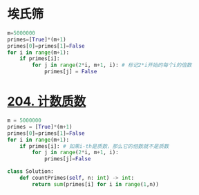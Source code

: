# 埃氏筛
```python
m=5000000
primes=[True]*(m+1)
primes[0]=primes[1]=False
for i in range(m+1):
    if primes[i]:
        for j in range(2*i, m+1, i): # 标记2*i开始的每个i的倍数
            primes[j] = False
```
# [204. 计数质数](https://leetcode.cn/problems/count-primes/)
```python
m = 5000000
primes = [True]*(m+1)
primes[0]=primes[1]=False
for i in range(m+1):
    if primes[i]: # 如果i-th是质数，那么它的倍数就不是质数
        for j in range(2*i, m+1, i):
            primes[j]=False

class Solution:
    def countPrimes(self, n: int) -> int:
        return sum(primes[i] for i in range(1,n))
```